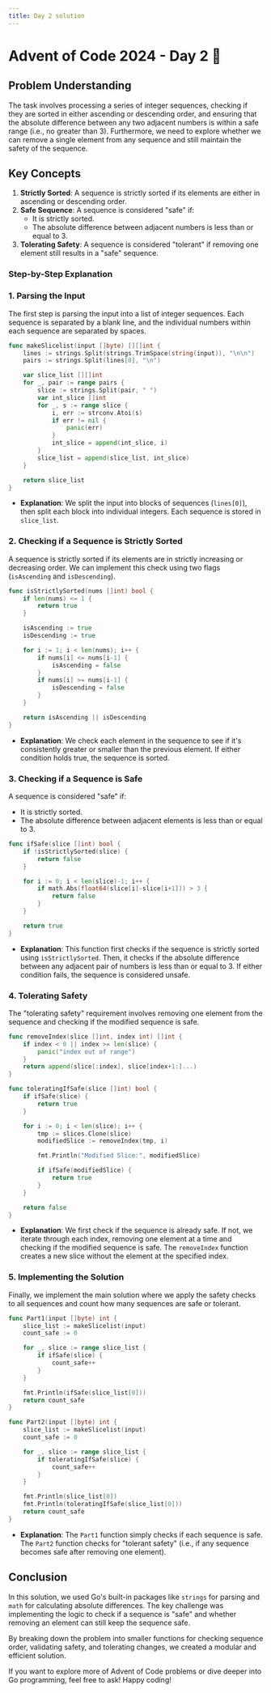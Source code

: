```yaml
---
title: Day 2 solution
---
```

# Advent of Code 2024 - Day 2 🧮

## Problem Understanding

The task involves processing a series of integer sequences, checking if they are sorted in either ascending or descending order, and ensuring that the absolute difference between any two adjacent numbers is within a safe range (i.e., no greater than 3). Furthermore, we need to explore whether we can remove a single element from any sequence and still maintain the safety of the sequence.

## Key Concepts

1. **Strictly Sorted**: A sequence is strictly sorted if its elements are either in ascending or descending order.
2. **Safe Sequence**: A sequence is considered "safe" if:
   - It is strictly sorted.
   - The absolute difference between adjacent numbers is less than or equal to 3.
3. **Tolerating Safety**: A sequence is considered "tolerant" if removing one element still results in a "safe" sequence.

### Step-by-Step Explanation

### 1. Parsing the Input

The first step is parsing the input into a list of integer sequences. Each sequence is separated by a blank line, and the individual numbers within each sequence are separated by spaces.

```go
func makeSlicelist(input []byte) [][]int {
    lines := strings.Split(strings.TrimSpace(string(input)), "\n\n")
    pairs := strings.Split(lines[0], "\n")

    var slice_list [][]int
    for _, pair := range pairs {
        slice := strings.Split(pair, " ")
        var int_slice []int
        for _, s := range slice {
            i, err := strconv.Atoi(s)
            if err != nil {
                panic(err)
            }
            int_slice = append(int_slice, i)
        }
        slice_list = append(slice_list, int_slice)
    }

    return slice_list
}
```

- **Explanation**: We split the input into blocks of sequences (`lines[0]`), then split each block into individual integers. Each sequence is stored in `slice_list`.

### 2. Checking if a Sequence is Strictly Sorted

A sequence is strictly sorted if its elements are in strictly increasing or decreasing order. We can implement this check using two flags (`isAscending` and `isDescending`).

```go
func isStrictlySorted(nums []int) bool {
    if len(nums) <= 1 {
        return true
    }

    isAscending := true
    isDescending := true

    for i := 1; i < len(nums); i++ {
        if nums[i] <= nums[i-1] {
            isAscending = false
        }
        if nums[i] >= nums[i-1] {
            isDescending = false
        }
    }

    return isAscending || isDescending
}
```

- **Explanation**: We check each element in the sequence to see if it's consistently greater or smaller than the previous element. If either condition holds true, the sequence is sorted.

### 3. Checking if a Sequence is Safe

A sequence is considered "safe" if:
- It is strictly sorted.
- The absolute difference between adjacent elements is less than or equal to 3.

```go
func ifSafe(slice []int) bool {
    if !isStrictlySorted(slice) {
        return false
    }

    for i := 0; i < len(slice)-1; i++ {
        if math.Abs(float64(slice[i]-slice[i+1])) > 3 {
            return false
        }
    }

    return true
}
```

- **Explanation**: This function first checks if the sequence is strictly sorted using `isStrictlySorted`. Then, it checks if the absolute difference between any adjacent pair of numbers is less than or equal to 3. If either condition fails, the sequence is considered unsafe.

### 4. Tolerating Safety

The "tolerating safety" requirement involves removing one element from the sequence and checking if the modified sequence is safe.

```go
func removeIndex(slice []int, index int) []int {
    if index < 0 || index >= len(slice) {
        panic("index out of range")
    }
    return append(slice[:index], slice[index+1:]...)
}

func toleratingIfSafe(slice []int) bool {
    if ifSafe(slice) {
        return true
    }

    for i := 0; i < len(slice); i++ {
        tmp := slices.Clone(slice)
        modifiedSlice := removeIndex(tmp, i)

        fmt.Println("Modified Slice:", modifiedSlice)

        if ifSafe(modifiedSlice) {
            return true
        }
    }

    return false
}
```

- **Explanation**: We first check if the sequence is already safe. If not, we iterate through each index, removing one element at a time and checking if the modified sequence is safe. The `removeIndex` function creates a new slice without the element at the specified index.

### 5. Implementing the Solution

Finally, we implement the main solution where we apply the safety checks to all sequences and count how many sequences are safe or tolerant.

```go
func Part1(input []byte) int {
    slice_list := makeSlicelist(input)
    count_safe := 0

    for _, slice := range slice_list {
        if ifSafe(slice) {
            count_safe++
        }
    }

    fmt.Println(ifSafe(slice_list[0]))
    return count_safe
}

func Part2(input []byte) int {
    slice_list := makeSlicelist(input)
    count_safe := 0

    for _, slice := range slice_list {
        if toleratingIfSafe(slice) {
            count_safe++
        }
    }

    fmt.Println(slice_list[0])
    fmt.Println(toleratingIfSafe(slice_list[0]))
    return count_safe
}
```

- **Explanation**: The `Part1` function simply checks if each sequence is safe. The `Part2` function checks for "tolerant safety" (i.e., if any sequence becomes safe after removing one element).

## Conclusion

In this solution, we used Go's built-in packages like `strings` for parsing and `math` for calculating absolute differences. The key challenge was implementing the logic to check if a sequence is "safe" and whether removing an element can still keep the sequence safe.

By breaking down the problem into smaller functions for checking sequence order, validating safety, and tolerating changes, we created a modular and efficient solution. 

If you want to explore more of Advent of Code problems or dive deeper into Go programming, feel free to ask! Happy coding!